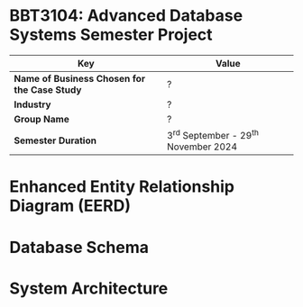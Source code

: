 # BBT3104: Advanced Database Systems Semester Project

| **Key**                                                               | Value                                                                                                                                                                              |
|---------------|---------------------------------------------------------|
| **Name of Business Chosen for the Case Study**                                                       | ? |
| **Industry**                                                       | ? |
| **Group Name**                                                               | ? |
| **Semester Duration**                                                 | 3<sup>rd</sup> September - 29<sup>th</sup> November 2024                                                                                                                       |

# Enhanced Entity Relationship Diagram (EERD)


# Database Schema


# System Architecture
